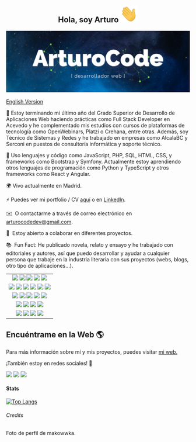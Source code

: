 
## <div align="center">Hola, soy Arturo <img src="./img/hand.gif" width="48px" height="48px"/></div>

<img src="./img/ArturoCode_header.png"/>

[English Version](https://github.com/ArturoCode/ArturoCode/blob/main/README-EN.md)

📜 Estoy terminando mi último año del Grado Superior de Desarrollo de Aplicaciones Web haciendo prácticas como Full Stack Developer en Acevedo y he complementado mis estudios con cursos de plataformas de tecnología como OpenWebinars, Platzi o Crehana, entre otras. Además, soy Técnico de Sistemas y Redes y he trabajado en empresas como AlcalaBC y Serconi en puestos de consultoría informática y soporte técnico.

🌱 Uso lenguajes y código como JavaScript, PHP, SQL, HTML, CSS, y frameworks como Bootstrap y Symfony. Actualmente estoy aprendiendo otros lenguajes de programación como Python y TypeScript y otros frameworks como React y Angular.

🌍 Vivo actualmente en Madrid.

⚡ Puedes ver mi portfolio / CV [aquí](http://arturocode.github.io/cv-online) o en [LinkedIn](https://www.linkedin.com/in/arturo-urbanos-vara).

✉️  O contactarme a través de correo electrónico en [arturocodedev@gmail.com](mailto:arturocodedev@gmail.com). 

🤝  Estoy abierto a colaborar en diferentes proyectos.

📚  Fun Fact: He publicado novela, relato y ensayo y he trabajado con editoriales y autores, así que puedo desarrollar y ayudar a cualquier persona que trabaje en la industria literaria con sus proyectos (webs, blogs, otro tipo de aplicaciones...).


<table border="0">
     <tr>
          <td align="center">
               <img src="https://img.shields.io/badge/Windows-0078D6?style=for-the-badge&logo=windows&logoColor=white"/>
               <img src="https://img.shields.io/badge/Ubuntu-E95420?style=for-the-badge&logo=ubuntu&logoColor=white"/>
               <img src="https://img.shields.io/badge/Linux_Mint-87CF3E?style=for-the-badge&logo=linux-mint&logoColor=white"/>
               <img src="https://img.shields.io/badge/Android-3DDC84?style=for-the-badge&logo=android&logoColor=white"/>
               <img src="https://img.shields.io/badge/iOS-000000?style=for-the-badge&logo=ios&logoColor=white"/>
          </td>
     </tr>
     <tr>
          <td align="center">
               <img src="https://img.shields.io/badge/PHP-777BB4?style=for-the-badge&logo=php&logoColor=white"/>
               <img src="https://img.shields.io/badge/JavaScript-323330?style=for-the-badge&logo=javascript&logoColor=F7DF1E"/>
               <img src="https://img.shields.io/badge/HTML-239120?style=for-the-badge&logo=html5&logoColor=white"/>
               <img src="https://img.shields.io/badge/CSS-239120?&style=for-the-badge&logo=css3&logoColor=white"/>
               <img src="https://img.shields.io/badge/Java-ED8B00?style=for-the-badge&logo=java&logoColor=white"/>
               <img src="https://img.shields.io/badge/GIT-E44C30?style=for-the-badge&logo=git&logoColor=white"/>
          </td>
     </tr>
      <tr>
          <td align="center">
               <img src="https://img.shields.io/badge/Python-14354C?style=for-the-badge&logo=python&logoColor=white"/>
               <img src="https://img.shields.io/badge/Figma-F24E1E?style=for-the-badge&logo=figma&logoColor=white"/>
               <img src="https://img.shields.io/badge/Notion-000000?style=for-the-badge&logo=notion&logoColor=white"/>
               <img src="https://img.shields.io/badge/Sass-CC6699?style=for-the-badge&logo=sass&logoColor=white"/>
               <img src="https://img.shields.io/badge/connect-%2300843e.svg?style=for-the-badge&logo=symfony&logoColor=white"/>
          </td>
     </tr>
     <tr>
          <td align="center">
               <img src="https://img.shields.io/badge/Markdown-000000?style=for-the-badge&logo=markdown&logoColor=white"/>
               <img src="https://img.shields.io/badge/Bootstrap-563D7C?style=for-the-badge&logo=bootstrap&logoColor=white"/>
               <img src="https://img.shields.io/badge/Microsoft_Office-D83B01?style=for-the-badge&logo=microsoft-office&logoColor=white"/>
               <img src="https://img.shields.io/badge/MySQL-005C84?style=for-the-badge&logo=mysql&logoColor=white"/>
          </td>
    </tr>
    <tr>
          <td align="center">
            <img src="https://img.shields.io/badge/Adobe%20Photoshop-31A8FF?style=for-the-badge&logo=Adobe%20Photoshop&logoColor=black"/>
            <img src="https://img.shields.io/badge/Canva-%2300C4CC.svg?&style=for-the-badge&logo=Canva&logoColor=white"/>
            <img src="https://img.shields.io/badge/Slack-4A154B?style=for-the-badge&logo=slack&logoColor=white"/>
            <img src="https://img.shields.io/badge/Visual_Studio_Code-0078D4?style=for-the-badge&logo=visual%20studio%20code&logoColor=white"/>
          </td>
     </tr>
</table>

## Encuéntrame en la Web 🌎

Para más información sobre mí y mis proyectos, puedes visitar [mi web.](https://arturocode.super.site/) 


¡También estoy en redes sociales! 📱

<a href="https://www.twitter.com/ArturoCode"><img src="https://img.shields.io/badge/Twitter-1DA1F2?style=for-the-badge&logo=twitter&logoColor=white"/></a> <a href="https://www.linkedin.com/in/arturo-urbanos-vara"><img src="https://img.shields.io/badge/LinkedIn-0077B5?style=for-the-badge&logo=linkedin&logoColor=white"/></a> <a href="https://www.buymeacoffee.com/arturocode"><img src="https://img.shields.io/badge/Buy_Me_A_Coffee-FFDD00?style=for-the-badge&logo=buy-me-a-coffee&logoColor=black"/></a>


#### Stats

[![Top Langs](https://github-readme-stats.vercel.app/api/top-langs/?username=arturocode&hide=css&layout=compact)](https://github.com/anuraghazra/github-readme-stats)
        
###### Credits

Foto de perfil de makowwka.
